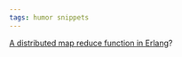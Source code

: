 ```yaml
---
tags: humor snippets
---
```


[A distributed map reduce function in Erlang](http://browsertoolkit.com/fault-tolerance.png)?
